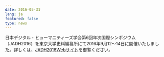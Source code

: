 ```yaml
---
date: 2016-05-31
lang: ja
featured: false
type: news
---
```

日本デジタル・ヒューマニティーズ学会第6回年次国際シンポジウム（JADH2016）を東京大学史料編纂所にて2016年9月12〜14日に開催いたしました。詳しくは、<a href="http://conf2016.jadh.org/">JADH2016Webサイト</a>を御覧ください。
